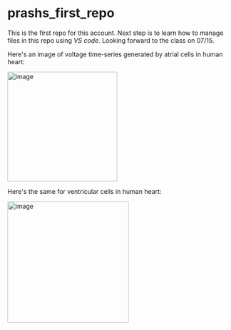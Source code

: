 # prashs_first_repo

This is the first repo for this account. Next step is to learn how to manage files in this repo using *VS code*. Looking forward to the class on 07/15. 

Here's an image of voltage time-series generated by atrial cells in human heart:

<img width="246" alt="image" src="https://github.com/user-attachments/assets/8734e167-d9c3-4ef6-ab9f-6d33b215f701">

Here's the same for ventricular cells in human heart: 

<img width="272" alt="image" src="https://github.com/user-attachments/assets/235ad3ce-c60b-4a26-893a-69cca4427717">
